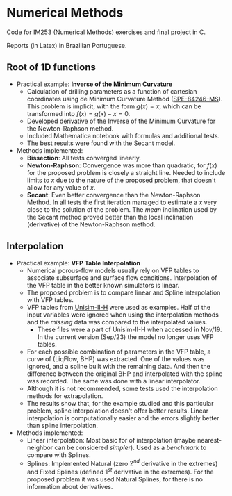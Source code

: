 # Numerical Methods
Code for IM253 (Numerical Methods) exercises and final project in C.

Reports (in Latex) in Brazilian Portuguese.

## Root of 1D functions

* Practical example: **Inverse of the Minimum Curvature**
    * Calculation of drilling parameters as a function of cartesian coordinates using de Minimum Curvature Method ([SPE-84246-MS](https://doi.org/10.2118/84246-MS)). This problem is implicit, with the form $g(x)=x$, which can be transformed into $f(x) = g(x) - x = 0$.
    * Developed derivative of the Inverse of the Minimum Curvature for the Newton-Raphson method.
    * Included Mathematica notebook with formulas and additional tests.
    * The best results were found with the Secant model.
* Methods implemented:
  * **Bissection**: All tests converged linearly.
  * **Newton-Raphson**: Convergence was more than quadratic, for $f(x)$ for the proposed problem is closely a straight line. Needed to include limits to $x$ due to the nature of the proposed problem, that doesn't allow for any value of $x$.
  * **Secant**: Even better convergence than the Newton-Raphson Method. In all tests the first iteration managed to estimate a $x$ very close to the solution of the problem. The _mean_ inclination used by the Secant method proved better than the local inclination (derivative) of the Newton-Raphson method.

## Interpolation

* Practical example: **VFP Table Interpolation**
  * Numerical porous-flow models usually rely on VFP tables to associate subsurface and surface flow conditions. Interpolation of the VFP table in the better known simulators is linear.
  * The proposed problem is to compare linear and Spline interpolation with VFP tables.
  * VFP tables from [Unisim-II-H](https://www.unisim.cepetro.unicamp.br/benchmarks/en/unisim-ii/unisim-ii-h) were used as examples. Half of the input variables were ignored when using the interpolation methods and the _missing_ data was compared to the interpolated values.
    * These files were a part of Unisim-II-H when accessed in Nov/19. In the current version (Sep/23) the model no longer uses VFP tables.
  * For each possible combination of parameters in the VFP table, a curve of (LiqFlow, BHP) was extracted. One of the values was ignored, and a spline built with the remaining data. And then the difference between the original BHP and interpolated with the spline was recorded. The same was done with a linear interpolator.
  * Although it is not recommended, some tests used the interpolation methods for extrapolation.
  * The results show that, for the example studied and this particular problem, spline interpolation doesn't offer better results. Linear interpolation is computationally easier and the errors slightly better than spline interpolation.
* Methods implemented:
  * Linear interpolation: Most basic for of interpolation (maybe nearest-neighbor can be considered _simpler_). Used as a _benchmark_ to compare with Splines.
  * Splines: Implemented Natural (zero $2^{nd}$ derivative in the extremes) and Fixed Splines (defined $1^{st}$ derivative in the extremes). For the proposed problem it was used Natural Splines, for there is no information about derivatives.